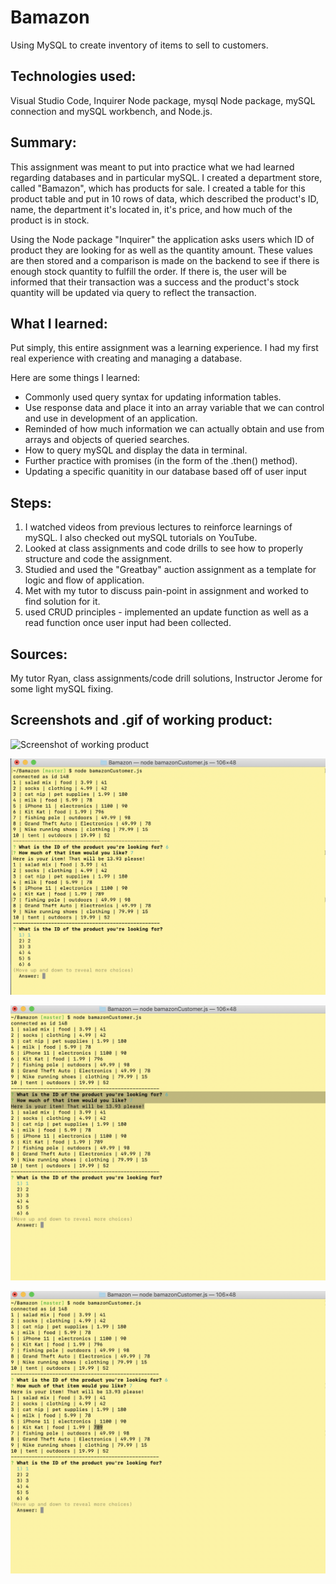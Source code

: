 # Bamazon
Using MySQL to create inventory of items to sell to customers.

## Technologies used:
Visual Studio Code, Inquirer Node package, mysql Node package, mySQL connection and mySQL workbench, and Node.js.

## Summary:
This assignment was meant to put into practice what we had learned regarding databases and in particular mySQL. I created a department store, called "Bamazon", which has products for sale. I created a table for this product table and put in 10 rows of data, which described the product's ID, name, the department it's located in, it's price, and how much of the product is in stock.

Using the Node package "Inquirer" the application asks users which ID of product they are looking for as well as the quantity amount. These values are then stored and a comparison is made on the backend to see if there is enough stock quantity to fulfill the order. If there is, the user will be informed that their transaction was a success and the product's stock quantity will be updated via query to reflect the transaction.

## What I learned: 
Put simply, this entire assignment was a learning experience. I had my first real experience with creating and managing a database.

Here are some things I learned:

- Commonly used query syntax for updating information tables.
- Use response data and place it into an array variable that we can control and use in development of an application.
- Reminded of how much information we can actually obtain and use from arrays and objects of queried searches.
- How to query mySQL and display the data in terminal.
- Further practice with promises (in the form of the .then() method).
- Updating a specific quanitity in our database based off of user input

## Steps:
1. I watched videos from previous lectures to reinforce learnings of mySQL. I also checked out mySQL tutorials on YouTube.
2. Looked at class assignments and code drills to see how to properly structure and code the assignment.
3. Studied and used the "Greatbay" auction assignment as a template for logic and flow of application.
4. Met with my tutor to discuss pain-point in assignment and worked to find solution for it.
5. used CRUD principles - implemented an update function as well as a read function once user input had been collected.

## Sources:
My tutor Ryan, class assignments/code drill solutions, Instructor Jerome for some light mySQL fixing.


## Screenshots and .gif of working product:

![Screenshot of working product](https://github.com/demonaco/Bamazon/blob/master/images/example.gif)

![Choosing an item ID and quantity](https://github.com/demonaco/Bamazon/blob/master/images/Screen%20Shot%202019-12-18%20at%209.35.31%20PM.png)

![Hilighting the total cost of transaction to user](https://github.com/demonaco/Bamazon/blob/master/images/Screen%20Shot%202019-12-18%20at%209.35.54%20PM.png)

![After searching for an item and amount, the stock quantity will decrease](https://github.com/demonaco/Bamazon/blob/master/images/Screen%20Shot%202019-12-18%20at%209.36.18%20PM.png)

